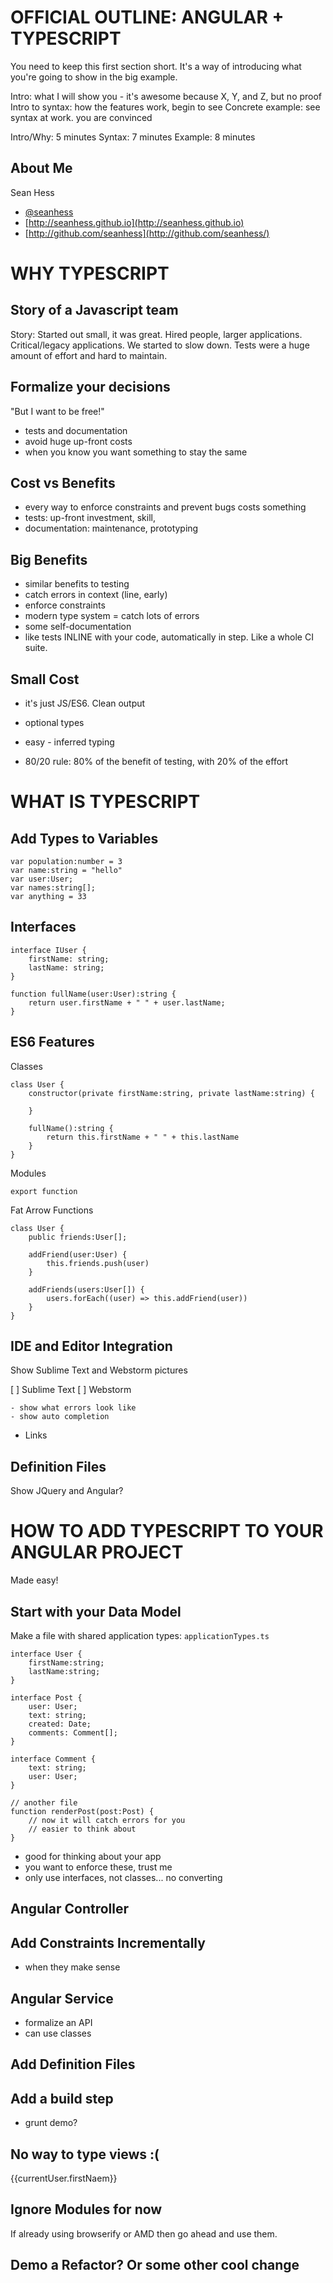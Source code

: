 OFFICIAL OUTLINE: ANGULAR + TYPESCRIPT
======================================

You need to keep this first section short. It's a way of introducing what you're going to show in the big example. 


Intro: what I will show you - it's awesome because X, Y, and Z, but no proof
Intro to syntax: how the features work, begin to see
Concrete example: see syntax at work. you are convinced


Intro/Why: 5 minutes
Syntax: 7 minutes
Example: 8 minutes







About Me
--------

Sean Hess

- [@seanhess](http://twitter.com/seanhess)
- [http://seanhess.github.io](http://seanhess.github.io)
- [http://github.com/seanhess](http://github.com/seanhess/)


WHY TYPESCRIPT
==================================

Story of a Javascript team
--------------------------

Story: Started out small, it was great. Hired people, larger applications. Critical/legacy applications. We started to slow down. Tests were a huge amount of effort and hard to maintain.

Formalize your decisions
------------------------

"But I want to be free!"

- tests and documentation
- avoid huge up-front costs
- when you know you want something to stay the same

Cost vs Benefits
----------------

- every way to enforce constraints and prevent bugs costs something
- tests: up-front investment, skill, 
- documentation: maintenance, prototyping 

Big Benefits
------------------------------

- similar benefits to testing
- catch errors in context (line, early)
- enforce constraints
- modern type system = catch lots of errors
- some self-documentation
- like tests INLINE with your code, automatically in step. Like a whole CI suite.

Small Cost
--------------------------
- it's just JS/ES6. Clean output
- optional types
- easy - inferred typing

- 80/20 rule: 80% of the benefit of testing, with 20% of the effort



WHAT IS TYPESCRIPT
==================

Add Types to Variables
----------------------

    var population:number = 3
    var name:string = "hello"
    var user:User;
    var names:string[];
    var anything = 33

Interfaces
----------

    interface IUser {
        firstName: string;
        lastName: string;
    }

    function fullName(user:User):string {
        return user.firstName + " " + user.lastName;
    }

ES6 Features
------------

Classes

    class User {
        constructor(private firstName:string, private lastName:string) {

        }

        fullName():string {
            return this.firstName + " " + this.lastName
        }
    }
    
Modules

    export function 

Fat Arrow Functions

    class User {
        public friends:User[];

        addFriend(user:User) {
            this.friends.push(user)
        }

        addFriends(users:User[]) {
            users.forEach((user) => this.addFriend(user))
        }
    }

IDE and Editor Integration
--------------------------

Show Sublime Text and Webstorm pictures

[ ] Sublime Text
[ ] Webstorm 

    - show what errors look like
    - show auto completion

+ Links

Definition Files
----------------
 
Show JQuery and Angular?



HOW TO ADD TYPESCRIPT TO YOUR ANGULAR PROJECT
=============================================

Made easy!

Start with your Data Model
--------------------------

Make a file with shared application types: `applicationTypes.ts`

    interface User {
        firstName:string;
        lastName:string;
    }

    interface Post {
        user: User;
        text: string;
        created: Date;
        comments: Comment[];
    }

    interface Comment {
        text: string;
        user: User;
    }

    // another file
    function renderPost(post:Post) {
        // now it will catch errors for you
        // easier to think about
    }

- good for thinking about your app
- you want to enforce these, trust me
- only use interfaces, not classes... no converting

Angular Controller
------------------

Add Constraints Incrementally
-----------------------------

- when they make sense

Angular Service
---------------

- formalize an API
- can use classes

Add Definition Files
--------------------

Add a build step
----------------

- grunt demo?

No way to type views :(
-----------------------

<!-- will not throw an error -->
<div>{{currentUser.firstNaem}}</div>

Ignore Modules for now
----------------------

If already using browserify or AMD then go ahead and use them. 

Demo a Refactor? Or some other cool change
------------------------------------------


